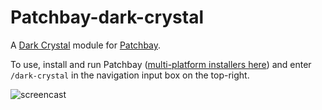 # Patchbay-dark-crystal

A [Dark Crystal](https://github.com/blockades/scuttle-dark-crystal) module for [Patchbay](https://github.com/ssbc/patchbay).

To use, install and run Patchbay ([multi-platform installers here](https://github.com/ssbc/patchbay/releases)) and enter `/dark-crystal` in the navigation input box on the top-right. 

![screencast](http://ehion.com/~ameba/download/screencast.gif)
